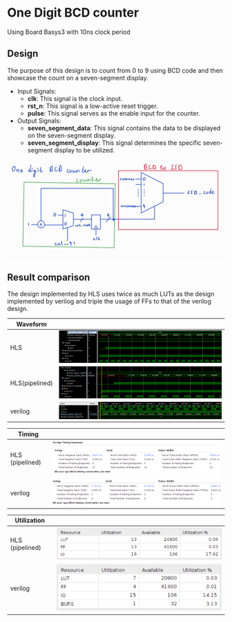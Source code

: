 # One Digit BCD counter

Using Board Basys3 with 10ns clock period

## Design

The purpose of this design is to count from 0 to 9 using BCD code and then showcase the count on a seven-segment display.

* Input Signals:
  * **clk**: This signal is the clock input.
  * **rst_n**: This signal is a low-active reset trigger.
  * **pulse**: This signal serves as the enable input for the counter.
* Output Signals:
  * **seven_segment_data**: This signal contains the data to be displayed on the seven-segment display.
  * **seven_segment_display**: This signal determines the specific seven-segment display to be utilized.

![Alt text](image-5.png)

## Result comparison

The design implemented by HLS uses twice as much LUTs as the design implemented by verilog and triple the usage of FFs to that of the verilog design.

|Waveform  |        |
|--------|--------|
|HLS     |![Alt text](image-4.png)|
|HLS(pipelined) |![Alt text](image-3.png)|
|verilog |![Alt text](image-7.png)|

|Timing|        |
|--------|--------|
|HLS (pipelined)    |![Alt text](image-6.png)|
|verilog |![Alt text](image-2.png)|

|Utilization|                        |
|--         |--                      |
|HLS (pipelined)| ![Alt text](image-1.png)|
|verilog    |![Alt text](image.png)|
